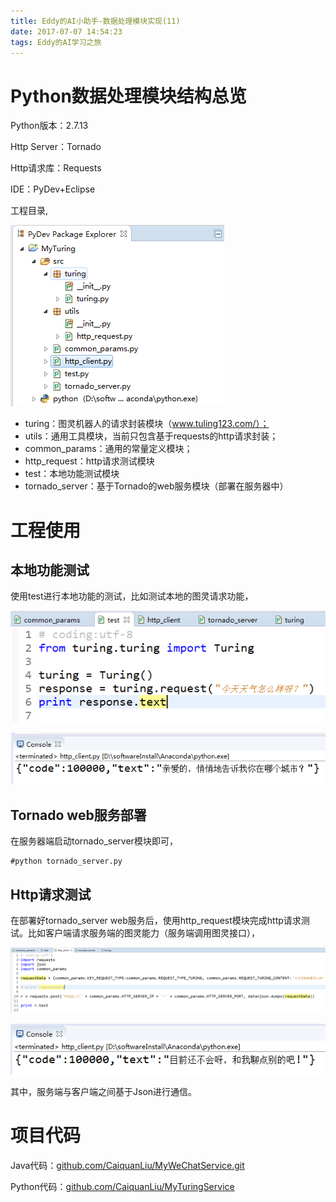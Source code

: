 ```yaml
---
title: Eddy的AI小助手-数据处理模块实现(11)
date: 2017-07-07 14:54:23
tags: Eddy的AI学习之旅
---
```

# Python数据处理模块结构总览

Python版本：2.7.13

Http Server：Tornado

Http请求库：Requests

IDE：PyDev+Eclipse

工程目录,

![工程目录](Eddy的AI小助手-数据处理模块实现-11/工程目录.png)

* turing：图灵机器人的请求封装模块（www.tuling123.com/）；
* utils：通用工具模块，当前只包含基于requests的http请求封装；
* common_params：通用的常量定义模块；
* http_request：http请求测试模块
* test：本地功能测试模块
* tornado_server：基于Tornado的web服务模块（部署在服务器中）

# 工程使用

## 本地功能测试

使用test进行本地功能的测试，比如测试本地的图灵请求功能，

![图灵机器人接口模块测试代码](Eddy的AI小助手-数据处理模块实现-11/图灵机器人接口模块测试代码.png)

![测试结果](Eddy的AI小助手-数据处理模块实现-11/测试结果.png)

## Tornado web服务部署

在服务器端启动tornado_server模块即可，

    #python tornado_server.py

## Http请求测试

在部署好tornado_server web服务后，使用http_request模块完成http请求测试。比如客户端请求服务端的图灵能力（服务端调用图灵接口），

![http请求测试代码](Eddy的AI小助手-数据处理模块实现-11/http请求测试代码.png)

![测试结果](Eddy的AI小助手-数据处理模块实现-11/测试结果2.png)

其中，服务端与客户端之间基于Json进行通信。

# 项目代码

Java代码：[github.com/CaiquanLiu/MyWeChatService.git](github.com/CaiquanLiu/MyWeChatService.git)

Python代码：[github.com/CaiquanLiu/MyTuringService](github.com/CaiquanLiu/MyTuringService)